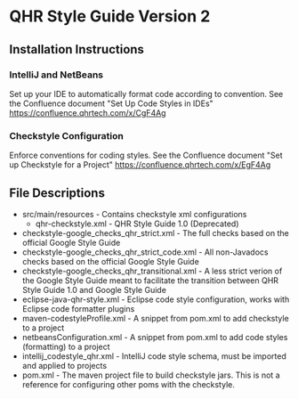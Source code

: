 # QHR Style Guide Version 2

## Installation Instructions

### IntelliJ and NetBeans
Set up your IDE to automatically format code according to convention. See the Confluence document "Set Up Code Styles in IDEs"
https://confluence.qhrtech.com/x/CgF4Ag

### Checkstyle Configuration
Enforce conventions for coding styles. See the Confluence document "Set up Checkstyle for a Project"
https://confluence.qhrtech.com/x/EgF4Ag


## File Descriptions
- src/main/resources - Contains checkstyle xml configurations
    - qhr-checkstyle.xml - QHR Style Guide 1.0 (Deprecated)
- checkstyle-google_checks_qhr_strict.xml - The full checks based on the official Google Style Guide
- checkstyle-google_checks_qhr_strict_code.xml - All non-Javadocs checks based on the official Google Style Guide
- checkstyle-google_checks_qhr_transitional.xml - A less strict verion of the Google Style Guide meant to facilitate the transition between QHR Style Guide 1.0 and Google Style Guide
- eclipse-java-qhr-style.xml - Eclipse code style configuration, works with Eclipse code formatter plugins
- maven-codestyleProfile.xml - A snippet from pom.xml to add checkstyle to a project
- netbeansConfiguration.xml - A snippet from pom.xml to add code styles (formatting) to a project
- intellij_codestyle_qhr.xml - IntelliJ code style schema, must be imported and applied to projects
- pom.xml - The maven project file to build checkstyle jars.  This is not a reference for configuring other poms with the checkstyle.
